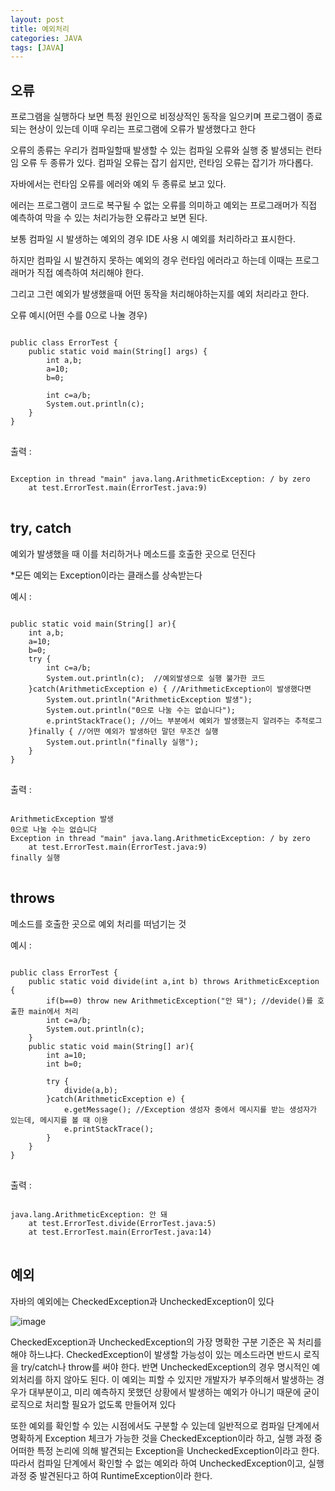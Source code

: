```yaml
---
layout: post
title: 예외처리
categories: JAVA
tags: [JAVA]
---
```

## 오류
프로그램을 실행하다 보면 특정 원인으로 비정상적인 동작을 일으키며 프로그램이 종료되는 현상이 있는데 이때 우리는 프로그램에 오류가 발생했다고 한다

오류의 종류는 우리가 컴파일할때 발생할 수 있는 컴파일 오류와 실행 중 발생되는 런타임 오류 두 종류가 있다. 컴파일 오류는 잡기 쉽지만, 런타임 오류는 잡기가 까다롭다.

자바에서는 런타임 오류를 에러와 예외 두 종류로 보고 있다.

에러는 프로그램이 코드로 복구될 수 없는 오류를 의미하고 예외는 프로그래머가 직접 예측하여 막을 수 있는 처리가능한 오류라고 보면 된다.

보통 컴파일 시 발생하는 예외의 경우 IDE 사용 시 예외를 처리하라고 표시한다.

하지만 컴파일 시 발견하지 못하는 예외의 경우 런타임 에러라고 하는데 이때는 프로그래머가 직접 예측하여 처리해야 한다.

그리고 그런 예외가 발생했을때 어떤 동작을 처리해야하는지를 예외 처리라고 한다.

오류 예시(어떤 수를 0으로 나눌 경우)
<pre>
<code>
public class ErrorTest {
    public static void main(String[] args) {
        int a,b;
        a=10;
        b=0;

        int c=a/b;
        System.out.println(c);
    }
}
</code>
</pre>
출력 :
<pre>
<code>
Exception in thread "main" java.lang.ArithmeticException: / by zero
	at test.ErrorTest.main(ErrorTest.java:9)
</code>
</pre>

## try, catch
예외가 발생했을 때 이를 처리하거나 메소드를 호출한 곳으로 던진다

*모든 예외는 Exception이라는 클래스를 상속받는다

예시 :
<pre>
<code>
public static void main(String[] ar){
	int a,b;
	a=10;
	b=0;
	try {
		int c=a/b;
		System.out.println(c);	//예외발생으로 실행 불가한 코드
	}catch(ArithmeticException e) { //ArithmeticException이 발생했다면
		System.out.println("ArithmeticException 발생");
		System.out.println("0으로 나눌 수는 없습니다");
		e.printStackTrace(); //어느 부분에서 예외가 발생했는지 알려주는 추적로그
	}finally { //어떤 예외가 발생하던 말던 무조건 실행
		System.out.println("finally 실행");
	}
}
</code>
</pre>
출력 :
<pre>
<code>
ArithmeticException 발생
0으로 나눌 수는 없습니다
Exception in thread "main" java.lang.ArithmeticException: / by zero
	at test.ErrorTest.main(ErrorTest.java:9)
finally 실행
</code>
</pre>
## throws
메소드를 호출한 곳으로 예외 처리를 떠넘기는 것

예시 :
<pre>
<code>
public class ErrorTest {
    public static void divide(int a,int b) throws ArithmeticException {
        if(b==0) throw new ArithmeticException("안 돼"); //devide()를 호출한 main에서 처리
        int c=a/b;
        System.out.println(c);
    }
    public static void main(String[] ar){
        int a=10;
        int b=0;

        try {
            divide(a,b);
        }catch(ArithmeticException e) {
            e.getMessage(); //Exception 생성자 중에서 메시지를 받는 생성자가 있는데, 메시지를 볼 때 이용
            e.printStackTrace();
        }
    }
}
</code>
</pre>
출력 :
<pre>
<code>
java.lang.ArithmeticException: 안 돼
	at test.ErrorTest.divide(ErrorTest.java:5)
	at test.ErrorTest.main(ErrorTest.java:14)
</code>
</pre>
## 예외

자바의 예외에는 CheckedException과 UncheckedException이 있다

![image](https://www.nextree.co.kr/content/images/2021/01/exception-table.png)

CheckedException과 UncheckedException의 가장 명확한 구분 기준은 꼭 처리를 해야 하느냐다. CheckedException이 발생할 가능성이 있는 메소드라면 반드시 로직을 try/catch나 throw를 써야 한다. 반면 UncheckedException의 경우 명시적인 예외처리를 하지 않아도 된다. 이 예외는 피할 수 있지만 개발자가 부주의해서 발생하는 경우가 대부분이고, 미리 예측하지 못했던 상황에서 발생하는 예외가 아니기 때문에 굳이 로직으로 처리할 필요가 없도록 만들어져 있다

또한 예외를 확인할 수 있는 시점에서도 구분할 수 있는데 일반적으로 컴파일 단계에서 명확하게 Exception 체크가 가능한 것을 CheckedException이라 하고, 실행 과정 중 어떠한 특정 논리에 의해 발견되는 Exception을 UncheckedException이라고 한다. 따라서 컴파일 단계에서 확인할 수 없는 예외라 하여 UncheckedException이고, 실행 과정 중 발견된다고 하여 RuntimeException이라 한다.

